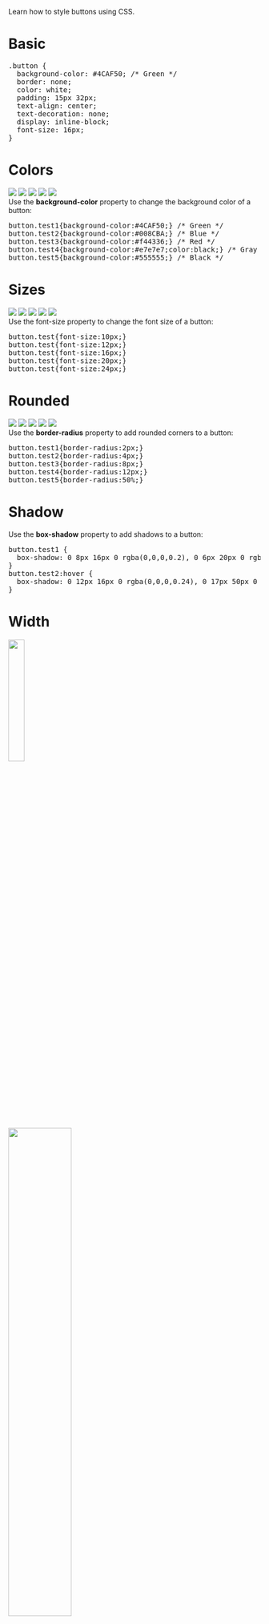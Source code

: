 Learn how to style buttons using CSS.
<h1>Basic</h1>
<pre>
.button {
  background-color: #4CAF50; /* Green */
  border: none;
  color: white;
  padding: 15px 32px;
  text-align: center;
  text-decoration: none;
  display: inline-block;
  font-size: 16px;
}
</pre>
<h1>Colors</h1>
<img src="https://i.imgur.com/9qvCjCW.png">
<img src="https://i.imgur.com/HLTe5Ae.png">
<img src="https://i.imgur.com/kRqjUyZ.png">
<img src="https://i.imgur.com/3JvXzan.png">
<img src="https://i.imgur.com/3dJzFVt.png">
<br>
Use the <b>background-color</b> property to change the background color of a button:
<pre>
button.test1{background-color:#4CAF50;} /* Green */
button.test2{background-color:#008CBA;} /* Blue */
button.test3{background-color:#f44336;} /* Red */
button.test4{background-color:#e7e7e7;color:black;} /* Gray */
button.test5{background-color:#555555;} /* Black */
</pre>
<h1>Sizes</h1>
<img src="https://i.imgur.com/jZIsNGM.png">
<img src="https://i.imgur.com/4UxZs5V.png">
<img src="https://i.imgur.com/Kt2eHb0.png">
<img src="https://i.imgur.com/T7vaFYP.png">
<img src="https://i.imgur.com/Sz0M8SB.png">
<br>
Use the font-size property to change the font size of a button:
<pre>
button.test{font-size:10px;}
button.test{font-size:12px;}
button.test{font-size:16px;}
button.test{font-size:20px;}
button.test{font-size:24px;}
</pre>
<h1>Rounded</h1>
<img src="https://i.imgur.com/o4r62lP.png">
<img src="https://i.imgur.com/44VITl2.png">
<img src="https://i.imgur.com/B3SG3E1.png">
<img src="https://i.imgur.com/bZexhdq.png">
<img src="https://i.imgur.com/fM81Yeg.png">
<br>
Use the <b>border-radius</b> property to add rounded corners to a button:
<pre>
button.test1{border-radius:2px;}
button.test2{border-radius:4px;}
button.test3{border-radius:8px;}
button.test4{border-radius:12px;}
button.test5{border-radius:50%;}
</pre>
<h1>Shadow</h1>
Use the <b>box-shadow</b> property to add shadows to a button:
<pre>
button.test1 {
  box-shadow: 0 8px 16px 0 rgba(0,0,0,0.2), 0 6px 20px 0 rgba(0,0,0,0.19);
}
button.test2:hover {
  box-shadow: 0 12px 16px 0 rgba(0,0,0,0.24), 0 17px 50px 0 rgba(0,0,0,0.19);
}
</pre>
<h1>Width</h1>
<img src="https://i.imgur.com/od9qsb3.png" width="25%">
<br>
<img src="https://i.imgur.com/y2awTvT.png" width="50%">
<img src="https://i.imgur.com/qxGvFji.png" width="100%">
<br>
By default, the size of the button is determined by its text content (as wide as its content). Use the width property to change the width of a button:
<pre>
button.test1{width:250px;}
button.test2{width:50%;}
button.test3{width:100%;}
</pre>
<h1>Button on Image</h1>
<img src="https://i.imgur.com/TexuWPt.png">
